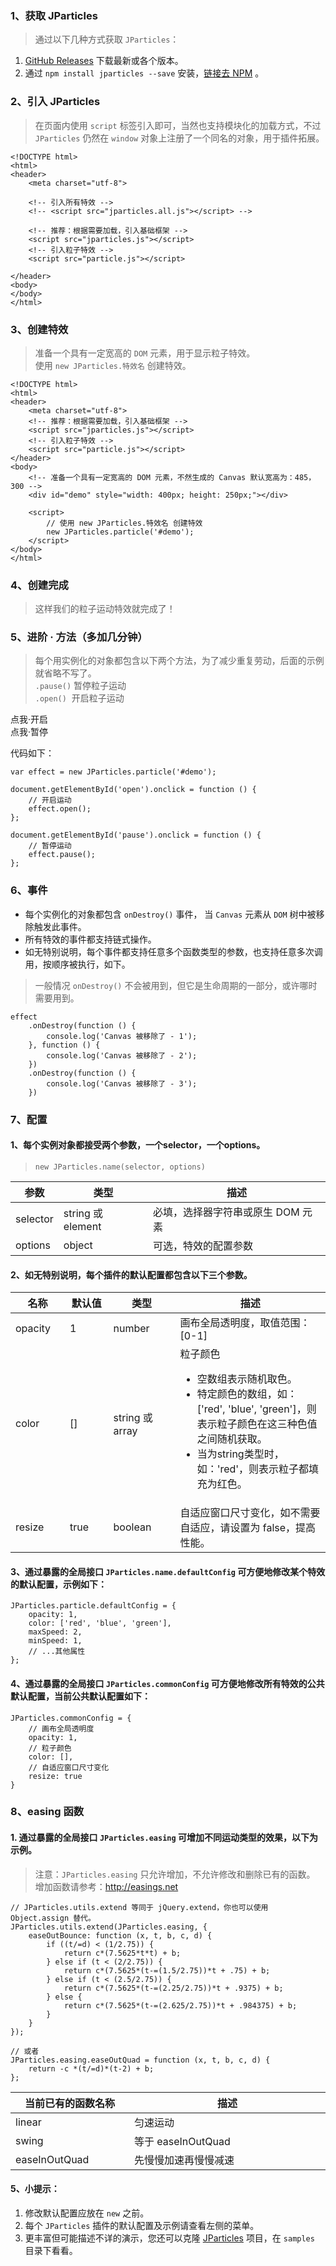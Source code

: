 ### 1、获取 JParticles
> 通过以下几种方式获取 `JParticles`：

1. [GitHub Releases](https://github.com/Barrior/JParticles/releases) 下载最新或各个版本。 
1. 通过 `npm install jparticles --save` 安装，[链接去 NPM](https://www.npmjs.com/package/jparticles) 。

### 2、引入 JParticles
> 在页面内使用 `script` 标签引入即可，当然也支持模块化的加载方式，不过 `JParticles` 仍然在 `window` 对象上注册了一个同名的对象，用于插件拓展。

	<!DOCTYPE html>
	<html>
	<header>
	    <meta charset="utf-8">

	    <!-- 引入所有特效 -->
	    <!-- <script src="jparticles.all.js"></script> -->

	    <!-- 推荐：根据需要加载，引入基础框架 -->
	    <script src="jparticles.js"></script>
	    <!-- 引入粒子特效 -->
	    <script src="particle.js"></script>

	</header>
	<body>
	</body>
	</html>

### 3、创建特效
> 准备一个具有一定宽高的 `DOM` 元素，用于显示粒子特效。<br/>
> 使用 `new JParticles.特效名` 创建特效。

	<!DOCTYPE html>
	<html>
	<header>
	    <meta charset="utf-8">
	    <!-- 推荐：根据需要加载，引入基础框架 -->
	    <script src="jparticles.js"></script>
	    <!-- 引入粒子特效 -->
	    <script src="particle.js"></script>
	</header>
	<body>
	    <!-- 准备一个具有一定宽高的 DOM 元素，不然生成的 Canvas 默认宽高为：485，300 -->
	    <div id="demo" style="width: 400px; height: 250px;"></div>
	
	    <script>
	        // 使用 new JParticles.特效名 创建特效
	        new JParticles.particle('#demo');
	    </script>
	</body>
	</html>

### 4、创建完成
> 这样我们的粒子运动特效就完成了！

<div class="instance">
    <div class="demo"></div>
</div>

### 5、进阶 · 方法（多加几分钟）
> 每个用实例化的对象都包含以下两个方法，为了减少重复劳动，后面的示例就省略不写了。<br/>
> `.pause()` 暂停粒子运动 <br/>
> `.open()`  &nbsp;开启粒子运动

<div class="instance-ctrl">
	<div class="btn btn-success open">点我·开启</div>
	<div class="btn btn-success pause">点我·暂停</div>
</div>

代码如下：

    var effect = new JParticles.particle('#demo');

    document.getElementById('open').onclick = function () {
        // 开启运动
        effect.open();
    };

    document.getElementById('pause').onclick = function () {
        // 暂停运动
        effect.pause();
    };


### 6、事件
- 每个实例化的对象都包含 `onDestroy()` 事件， 当 `Canvas` 元素从 `DOM` 树中被移除触发此事件。<br/>
- 所有特效的事件都支持链式操作。
- 如无特别说明，每个事件都支持任意多个函数类型的参数，也支持任意多次调用，按顺序被执行，如下。
> 一般情况 `onDestroy()` 不会被用到，但它是生命周期的一部分，或许哪时需要用到。

	effect
		.onDestroy(function () {
			console.log('Canvas 被移除了 - 1');
		}, function () {
			console.log('Canvas 被移除了 - 2');
		})
		.onDestroy(function () {
			console.log('Canvas 被移除了 - 3');
		})

### 7、配置
#### 1、每个实例对象都接受两个参数，一个selector，一个options。
> `new JParticles.name(selector, options)`

<table class="table table-bordered-inner table-striped">
    <thead>
        <tr>
            <th>参数</th>
            <th>类型</th>
            <th>描述</th>
        </tr>
    </thead>
    <tbody>
        <tr>
            <td>selector</td>
            <td>string 或 element</td>
            <td>必填，选择器字符串或原生 DOM 元素</td>
        </tr>
        <tr>
            <td>options</td>
            <td>object</td>
            <td>可选，特效的配置参数</td>
        </tr>
    </tbody>
</table>

#### 2、如无特别说明，每个插件的默认配置都包含以下三个参数。

<table class="table table-bordered-inner table-striped">
    <thead>
        <tr>
            <th width="100">名称</th>
            <th width="100">默认值</th>
            <th width="150">类型</th>
            <th width="450">描述</th>
        </tr>
    </thead>
    <tbody>
        <tr>
            <td>opacity</td>
            <td>1</td>
            <td>number</td>
            <td>画布全局透明度，取值范围：[0-1]</td>
        </tr>
        <tr>
            <td>color</td>
            <td>[]</td>
            <td>string 或 array</td>
            <td class="module module-api">
                <div>粒子颜色</div>
                <ul>
                    <li>
                        空数组表示随机取色。
                    </li>
                    <li>
                        特定颜色的数组，如：['red', 'blue', 'green']，则表示粒子颜色在这三种色值之间随机获取。
                    </li>
                    <li>
                        当为string类型时，如：'red'，则表示粒子都填充为红色。
                    </li>
                </ul>
            </td>
        </tr>
        <tr>
            <td>resize</td>
            <td>true</td>
            <td>boolean</td>
            <td>自适应窗口尺寸变化，如不需要自适应，请设置为 false，提高性能。</td>
        </tr>
    </tbody>
</table>

#### 3、通过暴露的全局接口 `JParticles.name.defaultConfig` 可方便地修改某个特效的默认配置，示例如下：

	JParticles.particle.defaultConfig = {
	    opacity: 1,
	    color: ['red', 'blue', 'green'],
	    maxSpeed: 2,
	    minSpeed: 1,
	    // ...其他属性
	};

#### 4、通过暴露的全局接口 `JParticles.commonConfig` 可方便地修改所有特效的公共默认配置，当前公共默认配置如下：

	JParticles.commonConfig = {
	    // 画布全局透明度
	    opacity: 1,
	    // 粒子颜色
	    color: [],
	    // 自适应窗口尺寸变化
	    resize: true
	}

### 8、easing 函数
#### 1. 通过暴露的全局接口 `JParticles.easing` 可增加不同运动类型的效果，以下为示例。
> 注意：`JParticles.easing` 只允许增加，不允许修改和删除已有的函数。<br>
> 增加函数请参考：http://easings.net

	// JParticles.utils.extend 等同于 jQuery.extend，你也可以使用 Object.assign 替代。
	JParticles.utils.extend(JParticles.easing, {
        easeOutBounce: function (x, t, b, c, d) {
            if ((t/=d) < (1/2.75)) {
                return c*(7.5625*t*t) + b;
            } else if (t < (2/2.75)) {
                return c*(7.5625*(t-=(1.5/2.75))*t + .75) + b;
            } else if (t < (2.5/2.75)) {
                return c*(7.5625*(t-=(2.25/2.75))*t + .9375) + b;
            } else {
                return c*(7.5625*(t-=(2.625/2.75))*t + .984375) + b;
            }
        }
    });

	// 或者
	JParticles.easing.easeOutQuad = function (x, t, b, c, d) {
		return -c *(t/=d)*(t-2) + b;
	};

<table class="table table-bordered-inner table-striped">
    <thead>
        <tr>
            <th width="300">当前已有的函数名称</th>
            <th width="700">描述</th>
        </tr>
    </thead>
    <tbody>
        <tr>
            <td>linear</td>
            <td>匀速运动</td>
        </tr>
        <tr>
            <td>swing</td>
            <td>等于 easeInOutQuad </td>
        </tr>
        <tr>
            <td>easeInOutQuad</td>
            <td>先慢慢加速再慢慢减速</td>
        </tr>
    </tbody>
</table>

#### 5、小提示：
1. 修改默认配置应放在 `new` 之前。
1. 每个 `JParticles` 插件的默认配置及示例请查看左侧的菜单。
1. 更丰富但可能描述不详的演示，您还可以克隆 [JParticles](https://github.com/Barrior/JParticles) 项目，在 `samples` 目录下看看。